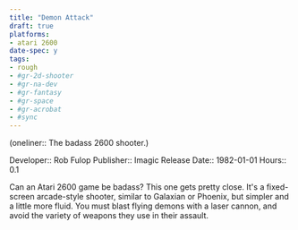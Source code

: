 ```yaml
---
title: "Demon Attack"
draft: true
platforms:
- atari 2600
date-spec: y
tags:
- rough
- #gr-2d-shooter 
- #gr-na-dev 
- #gr-fantasy 
- #gr-space 
- #gr-acrobat 
- #sync
---
```


(oneliner:: The badass 2600 shooter.)

Developer:: Rob Fulop
Publisher:: Imagic
Release Date:: 1982-01-01
Hours:: 0.1

Can an Atari 2600 game be badass? This one gets pretty close. It's a fixed-screen arcade-style shooter, similar to Galaxian or Phoenix, but simpler and a little more fluid. You must blast flying demons with a laser cannon, and avoid the variety of weapons they use in their assault.